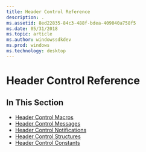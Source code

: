 ```yaml
---
title: Header Control Reference
description: .
ms.assetid: 8ed22835-84c3-488f-bdea-409040a758f5
ms.date: 05/31/2018
ms.topic: article
ms.author: windowssdkdev
ms.prod: windows
ms.technology: desktop
---
```


# Header Control Reference

## In This Section

-   [Header Control Macros](bumper-header-control-reference-macros.md)
-   [Header Control Messages](bumper-header-control-reference-messages.md)
-   [Header Control Notifications](bumper-header-control-reference-notifications.md)
-   [Header Control Structures](bumper-header-control-reference-structures.md)
-   [Header Control Constants](bumper-header-control-reference-constants.md)

 

 




